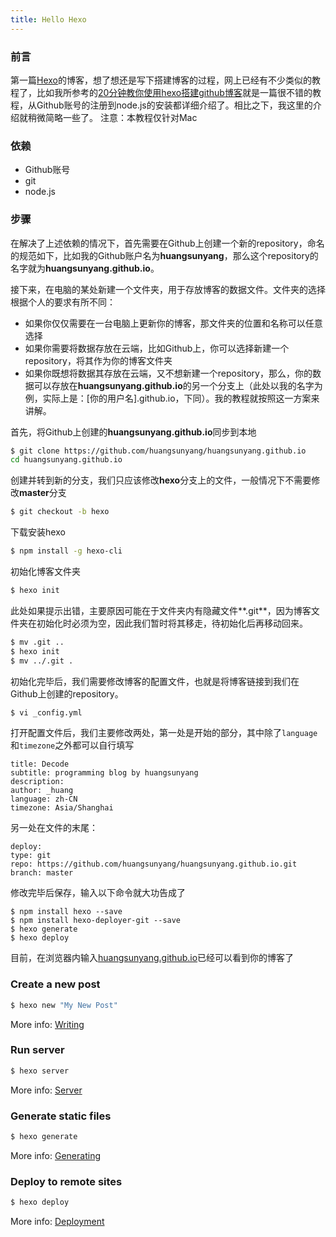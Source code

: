 ```yaml
---
title: Hello Hexo
---
```

### 前言
第一篇[Hexo](https://hexo.io/)的博客，想了想还是写下搭建博客的过程，网上已经有不少类似的教程了，比如我所参考的[20分钟教你使用hexo搭建github博客](http://www.jianshu.com/p/e99ed60390a8)就是一篇很不错的教程，从Github账号的注册到node.js的安装都详细介绍了。相比之下，我这里的介绍就稍微简略一些了。
注意：本教程仅针对Mac

### 依赖
- Github账号
- git
- node.js

### 步骤
在解决了上述依赖的情况下，首先需要在Github上创建一个新的repository，命名的规范如下，比如我的Github账户名为**huangsunyang**，那么这个repository的名字就为**huangsunyang.github.io**。

接下来，在电脑的某处新建一个文件夹，用于存放博客的数据文件。文件夹的选择根据个人的要求有所不同：
- 如果你仅仅需要在一台电脑上更新你的博客，那文件夹的位置和名称可以任意选择
- 如果你需要将数据存放在云端，比如Github上，你可以选择新建一个repository，将其作为你的博客文件夹
- 如果你既想将数据其存放在云端，又不想新建一个repository，那么，你的数据可以存放在**huangsunyang.github.io**的另一个分支上（此处以我的名字为例，实际上是：[你的用户名].github.io，下同）。我的教程就按照这一方案来讲解。

首先，将Github上创建的**huangsunyang.github.io**同步到本地
``` bash
$ git clone https://github.com/huangsunyang/huangsunyang.github.io
cd huangsunyang.github.io
```
创建并转到新的分支，我们只应该修改**hexo**分支上的文件，一般情况下不需要修改**master**分支

``` bash
$ git checkout -b hexo
```

下载安装hexo
``` bash
$ npm install -g hexo-cli
```

初始化博客文件夹
``` bash
$ hexo init
```

此处如果提示出错，主要原因可能在于文件夹内有隐藏文件**.git**，因为博客文件夹在初始化时必须为空，因此我们暂时将其移走，待初始化后再移动回来。
``` bash
$ mv .git ..
$ hexo init
$ mv ../.git .
```

初始化完毕后，我们需要修改博客的配置文件，也就是将博客链接到我们在Github上创建的repository。

``` bash
$ vi _config.yml
```

打开配置文件后，我们主要修改两处，第一处是开始的部分，其中除了`language`和`timezone`之外都可以自行填写
```
title: Decode
subtitle: programming blog by huangsunyang
description:
author: _huang
language: zh-CN
timezone: Asia/Shanghai
```

另一处在文件的末尾：
```
deploy:
type: git
repo: https://github.com/huangsunyang/huangsunyang.github.io.git
branch: master
```
修改完毕后保存，输入以下命令就大功告成了

```
$ npm install hexo --save
$ npm install hexo-deployer-git --save
$ hexo generate
$ hexo deploy
```
目前，在浏览器内输入[huangsunyang.github.io](http://huangsunyang.github.io)已经可以看到你的博客了


### Create a new post

``` bash
$ hexo new "My New Post"
```

More info: [Writing](https://hexo.io/docs/writing.html)

### Run server

``` bash
$ hexo server
```

More info: [Server](https://hexo.io/docs/server.html)

### Generate static files

``` bash
$ hexo generate
```

More info: [Generating](https://hexo.io/docs/generating.html)

### Deploy to remote sites

``` bash
$ hexo deploy
```

More info: [Deployment](https://hexo.io/docs/deployment.html)
